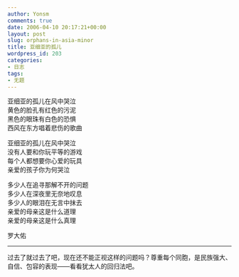 ```yaml
---
author: Yonsm
comments: true
date: 2006-04-10 20:17:21+00:00
layout: post
slug: orphans-in-asia-minor
title: 亚细亚的孤儿
wordpress_id: 203
categories:
- 日志
tags:
- 无题
---
```


亚细亚的孤儿在风中哭泣  
黄色的脸孔有红色的污泥  
黑色的眼珠有白色的恐惧  
西风在东方唱着悲伤的歌曲  
  
亚细亚的孤儿在风中哭泣  
没有人要和你玩平等的游戏<!-- more -->  
每个人都想要你心爱的玩具  
亲爱的孩子你为何哭泣  
  
多少人在追寻那解不开的问题  
多少人在深夜里无奈地叹息  
多少人的眼泪在无言中抹去  
亲爱的母亲这是什么道理  
亲爱的母亲这是什么真理  
  
罗大佑  
  


* * *

  
过去了就过去了吧，现在还不能正视这样的问题吗？尊重每个同胞，是民族强大、自信、包容的表现——看看犹太人的回归法吧。
